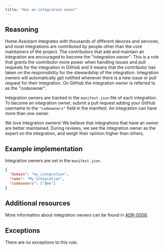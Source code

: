 ```yaml
---
title: "Has an integration owner"
---
```


## Reasoning

Home Assistant integrates with thousands of different devices and services, and most integrations are contributed by people other than the core maintainers of the project.
The contributors that add and maintain an integration are encouraged to become the "integration owner".
This is a role that grants the contributor more power when handling issues and pull requests for the integration in GitHub and it means that the contributor has taken on the responsibility for the stewardship of the integration.
Integration owners will automatically get notified whenever there is a new issue or pull request for their integration.
On GitHub the integration owner is referred to as the "codeowner".

Integration owners are tracked in the `manifest.json` file of each integration.
To become an integration owner, submit a pull request adding your GitHub username to the `"codeowners"` field in the manifest.
An integration can have more than one owner.

We love integration owners!
We believe that integrations that have an owner are better maintained.
During reviews, we see the integration owner as the expert on the integration, and weigh their opinion higher than others.

## Example implementation

Integration owners are set in the `manifest.json`.

```json {4} showLineNumbers
{
  "domain": "my_integration",
  "name": "My Integration",
  "codeowners": ["@me"]
}
```

## Additional resources

More information about integration owners can be found in [ADR-0008](https://github.com/home-assistant/architecture/blob/master/adr/0008-code-owners.md).

## Exceptions

There are no exceptions to this rule.
